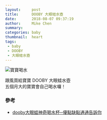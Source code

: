 ```yaml
---
layout:     post
title:      DOOBY 大眼蛙水壺
date:       2018-08-07 09:37:19
author:     Mike Chen
summary:    
categories: baby
thumbnail:  heart
tags:
 - baby
 - DOOBY
 - 大眼蛙水壺
---
```


![寶寶喝水](https://i.imgur.com/IdLSxZH.jpg)

跟風買給寶寶 DOOBY 大眼蛙水壺<br>
五個月大的寶寶會自己喝水囉！



### 參考
* [dooby大眼蛙神奇喝水杯─優點缺點通通告訴你](http://elaborate.pixnet.net/blog/post/378957875-%E3%80%90%E8%82%B2%E5%85%92%E3%80%91dooby%E5%A4%A7%E7%9C%BC%E8%9B%99%E7%A5%9E%E5%A5%87%E5%96%9D%E6%B0%B4%E6%9D%AF%E2%94%80%E5%84%AA%E9%BB%9E%E7%BC%BA%E9%BB%9E%E9%80%9A)
